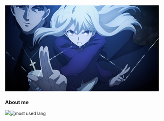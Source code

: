 ![iriya](https://raw.githubusercontent.com/KotoriK/KotoriK/main/iriya.png)
### About me
<img src="https://github-readme-stats.vercel.app/api?username=KotoriK&layout=compact&theme=calm&hide_border=true&hide=issues&show_icons=true" height="165"/><img alt="most used lang" src="https://github-readme-stats.vercel.app/api/top-langs/?username=KotoriK&layout=compact&theme=calm&hide_border=true&langs_count=6&exclude_repo=bspart&card_width=323"/>
<!--
**KotoriK/KotoriK** is a ✨ _special_ ✨ repository because its `README.md` (this file) appears on your GitHub profile.
Here are some ideas to get you started:

- 🔭 I’m currently working on ...
- 🌱 I’m currently learning ...
- 👯 I’m looking to collaborate on ...
- 🤔 I’m looking for help with ...
- 💬 Ask me about ...
- 📫 How to reach me: ...
- 😄 Pronouns: ...
- ⚡ Fun fact: ...
-->
